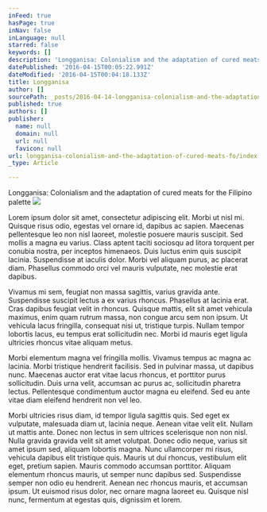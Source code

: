```yaml
---
inFeed: true
hasPage: true
inNav: false
inLanguage: null
starred: false
keywords: []
description: 'Longganisa: Colonialism and the adaptation of cured meats for the Filipino palette'
datePublished: '2016-04-15T00:05:22.991Z'
dateModified: '2016-04-15T00:04:18.133Z'
title: Longganisa
author: []
sourcePath: _posts/2016-04-14-longganisa-colonialism-and-the-adaptation-of-cured-meats-fo.md
published: true
authors: []
publisher:
  name: null
  domain: null
  url: null
  favicon: null
url: longganisa-colonialism-and-the-adaptation-of-cured-meats-fo/index.html
_type: Article

---
```

Longganisa: Colonialism and the adaptation of cured meats for the Filipino palette
![](https://the-grid-user-content.s3-us-west-2.amazonaws.com/58b283ba-3998-4119-9078-00c90a00cc81.png)

Lorem ipsum dolor sit amet, consectetur adipiscing elit. Morbi ut nisl mi. Quisque risus odio, egestas vel ornare id, dapibus ac sapien. Maecenas pellentesque leo non nisl laoreet, molestie posuere mauris suscipit. Sed mollis a magna eu varius. Class aptent taciti sociosqu ad litora torquent per conubia nostra, per inceptos himenaeos. Duis luctus enim quis suscipit lacinia. Suspendisse at iaculis dolor. Morbi vel aliquam purus, ac placerat diam. Phasellus commodo orci vel mauris vulputate, nec molestie erat dapibus.

Vivamus mi sem, feugiat non massa sagittis, varius gravida ante. Suspendisse suscipit lectus a ex varius rhoncus. Phasellus at lacinia erat. Cras dapibus feugiat velit in rhoncus. Quisque mattis, elit sit amet vehicula maximus, enim quam rutrum massa, non congue arcu sem non ipsum. Ut vehicula lacus fringilla, consequat nisi ut, tristique turpis. Nullam tempor lobortis lacus, eu tempus erat sollicitudin nec. Morbi id mauris eget ligula ultricies rhoncus vitae aliquam metus.

Morbi elementum magna vel fringilla mollis. Vivamus tempus ac magna ac lacinia. Morbi tristique hendrerit facilisis. Sed in pulvinar massa, ut dapibus nunc. Maecenas auctor erat vitae lacus rhoncus, et porttitor purus sollicitudin. Duis urna velit, accumsan ac purus ac, sollicitudin pharetra lectus. Pellentesque condimentum auctor magna eu eleifend. Sed eu ante vitae diam eleifend hendrerit non vel leo.

Morbi ultricies risus diam, id tempor ligula sagittis quis. Sed eget ex vulputate, malesuada diam ut, lacinia neque. Aenean vitae velit elit. Nullam ut mattis ante. Donec non lectus in sem ultrices scelerisque non non nisl. Nulla gravida gravida velit sit amet volutpat. Donec odio neque, varius sit amet ipsum sed, aliquam lobortis magna. Nunc ullamcorper mi risus, vehicula dapibus elit tristique quis. Mauris ut dui rhoncus, vestibulum elit eget, pretium sapien. Mauris commodo accumsan porttitor. Aliquam elementum rhoncus mauris, ut semper nunc dapibus sed. Suspendisse semper non odio eu hendrerit. Aenean nec rhoncus mauris, et accumsan ipsum. Ut euismod risus dolor, nec ornare magna laoreet eu. Quisque nisl nunc, fermentum at egestas quis, dignissim et lorem.